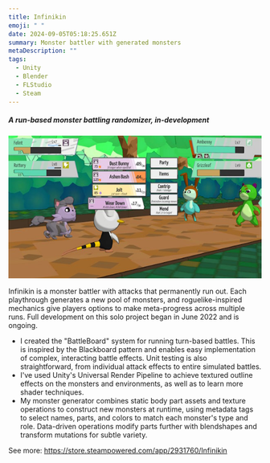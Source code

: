 ```yaml
---
title: Infinikin
emoji: " "
date: 2024-09-05T05:18:25.651Z
summary: Monster battler with generated monsters
metaDescription: ""
tags:
  - Unity
  - Blender
  - FLStudio
  - Steam
---
```

##### A run-based monster battling randomizer, in-development

![Screenshot from Infinikin, an in-development monster battling game](/src/assets/img/infinikinscreen.jpg)

Infinikin is a monster battler with attacks that permanently run out. Each playthrough generates a new pool of monsters, and roguelike-inspired mechanics give players options to make meta-progress across multiple runs. Full development on this solo project began in June 2022 and is ongoing.

* I﻿ created the "BattleBoard" system for running turn-based battles. This is inspired by the Blackboard pattern and enables easy implementation of complex, interacting battle effects. Unit testing is also straightforward, from individual attack effects to entire simulated battles.
* I've used Unity's Universal Render Pipeline to achieve textured outline effects on the monsters and environments, as well as to learn more shader techniques.
* M﻿y monster generator combines static body part assets and texture operations to construct new monsters at runtime, using metadata tags to select names, parts, and colors to match each monster's type and role. Data-driven operations modify parts further with blendshapes and transform mutations for subtle variety.

S﻿ee more: <https://store.steampowered.com/app/2931760/Infinikin>